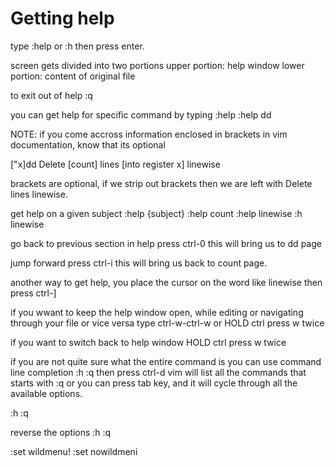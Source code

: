 # Getting help
type :help or :h then press enter.

screen gets divided into two portions
upper portion: help window
lower portion: content of original file

to exit out of help
:q<ENTER>

you can get help for specific command by typing
:help <COMMAND>
:help dd<ENTER>

NOTE: if you come accross information enclosed in brackets in vim documentation, know that its optional

["x]dd Delete [count] lines [into register x] linewise

brackets are optional, if we strip out brackets then we are left with Delete lines linewise.

get help on a given subject
:help {subject}
:help count<ENTER>
:help linewise<ENTER>
:h linewise<ENTER>

go back to previous section in help
press ctrl-0
this will bring us to dd page

jump forward press
ctrl-i
this will bring us back to count page.

another way to get help, you place the cursor on the word like linewise then press
ctrl-]

if you wwant to keep the help window open, while editing or navigating through your file or vice versa type
ctrl-w-ctrl-w or HOLD ctrl press w twice

if you want to switch back to help window
HOLD ctrl press w twice

if you  are not quite sure what the entire command is you can use command line completion
:h :q then press ctrl-d
vim will list all the commands that starts with :q
or you can press tab key, and it will cycle through all the available options.

:h :q<TAB>

reverse the options
:h :q<SHIFT-TAB>

:set wildmenu!
:set nowildmeni
